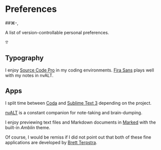 Preferences
===========

##⌘-,

A list of version-controllable personal preferences.

⥣ 

## Typography

I enjoy [Source Code Pro](https://sourceforge.net/projects/sourcecodepro.adobe/) in my coding environments. [Fira Sans](http://www.mozilla.org/en-US/styleguide/products/firefox-os/typeface/) plays well with my notes in nvALT.

## Apps

I split time between [Coda](https://panic.com/coda/) and [Sublime Text 3](http://www.sublimetext.com) depending on the project.

[nvALT](http://brettterpstra.com/projects/nvalt/) is a constant companion for note-taking and brain-dumping.

I enjoy previewing text files and Markdown documents in [Marked](https://itunes.apple.com/us/app/marked/id448925439?mt=12&at=10lbaT) with the built-in *Amblin* theme.

Of course, I would be remiss if I did not point out that both of these fine applications are developed by [Brett Terpstra](http://brettterpstra.com).
